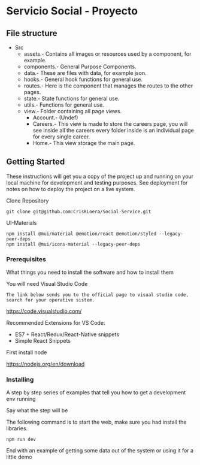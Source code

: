 # Servicio Social - Proyecto

## File structure
- Src
    - assets.- Contains all images or resources used by a component, for example.
    - components.- General Purpose Components.
    - data.- These are files with data, for example json.
    - hooks.- General hook functions for general use.
    - routes.- Here is the component that manages the routes to the other pages.
    - state.- State functions for general use.
    - utils.- Functions for general use.
    - view.- Folder containing all page views.
        - Account.- (Undef)
        - Careers.- This view is made to store the careers page, you will see inside all the careers every folder inside is an individual page for every single career.
        - Home.- This view storage the main page.

## Getting Started

These instructions will get you a copy of the project up and running on your local machine for development and testing purposes. See deployment for notes on how to deploy the project on a live system.

Clone Repository
```
git clone git@github.com:CrisRLoera/Social-Service.git
```

UI-Materials
```
npm install @mui/material @emotion/react @emotion/styled --legacy-peer-deps
npm install @mui/icons-material --legacy-peer-deps
```

### Prerequisites

What things you need to install the software and how to install them

You will need Visual Studio Code

    The link below sends you to the official page to visual studio code, search for your operative sistem.

https://code.visualstudio.com/

Recommended Extensions for VS Code:
- ES7 + React/Redux/React-Native snippets
- Simple React Snippets

First install node

https://nodejs.org/en/download


### Installing

A step by step series of examples that tell you how to get a development env running

Say what the step will be

The following command is to start the web, make sure you had install the libraries.
```
npm run dev
```

End with an example of getting some data out of the system or using it for a little demo

